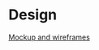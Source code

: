 # Design

[Mockup and wireframes](https://xd.adobe.com/view/8bf8bb48-51ef-44d9-5076-9e2f76a4d649-fdc9/grid)
